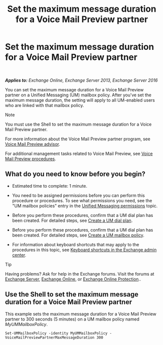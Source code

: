 ﻿---
title: 'Set the maximum message duration for a Voice Mail Preview partner'
TOCTitle: Set the maximum message duration for a Voice Mail Preview partner
ms:assetid: 18f928ff-f4cc-4eed-a466-de13388780b3
ms:mtpsurl: https://technet.microsoft.com/en-us/library/Ff630912(v=EXCHG.150)
ms:contentKeyID: 50873790
ms.date: 12/10/2017
mtps_version: v=EXCHG.150
---

# Set the maximum message duration for a Voice Mail Preview partner

 

_**Applies to:** Exchange Online, Exchange Server 2013, Exchange Server 2016_


You can set the maximum message duration for a Voice Mail Preview partner on a Unified Messaging (UM) mailbox policy. After you've set the maximum message duration, the setting will apply to all UM-enabled users who are linked with that mailbox policy.


> [!NOTE]
> You must use the Shell to set the maximum message duration for a Voice Mail Preview partner.



For more information about the Voice Mail Preview partner program, see [Voice Mail Preview advisor](https://docs.microsoft.com/en-us/exchange/voice-mail-unified-messaging/set-up-client-voice-mail-features/voice-mail-preview-advisor).

For additional management tasks related to Voice Mail Preview, see [Voice Mail Preview procedures](voice-mail-preview-procedures-exchange-2013-help.md).

## What do you need to know before you begin?

  - Estimated time to complete: 1 minute.

  - You need to be assigned permissions before you can perform this procedure or procedures. To see what permissions you need, see the "UM mailbox policies" entry in the [Unified Messaging permissions](unified-messaging-permissions-exchange-2013-help.md) topic.

  - Before you perform these procedures, confirm that a UM dial plan has been created. For detailed steps, see [Create a UM dial plan](https://docs.microsoft.com/en-us/exchange/voice-mail-unified-messaging/connect-voice-mail-system/create-um-dial-plan).

  - Before you perform these procedures, confirm that a UM dial plan has been created. For detailed steps, see [Create a UM mailbox policy](https://docs.microsoft.com/en-us/exchange/voice-mail-unified-messaging/set-up-voice-mail/create-um-mailbox-policy).

  - For information about keyboard shortcuts that may apply to the procedures in this topic, see [Keyboard shortcuts in the Exchange admin center](keyboard-shortcuts-in-the-exchange-admin-center-exchange-online-protection-help.md).


> [!TIP]
> Having problems? Ask for help in the Exchange forums. Visit the forums at <A href="https://go.microsoft.com/fwlink/p/?linkid=60612">Exchange Server</A>, <A href="https://go.microsoft.com/fwlink/p/?linkid=267542">Exchange Online</A>, or <A href="https://go.microsoft.com/fwlink/p/?linkid=285351">Exchange Online Protection</A>..



## Use the Shell to set the maximum message duration for a Voice Mail Preview partner

This example sets the maximum message duration for a Voice Mail Preview partner to 300 seconds (5 minutes) on a UM mailbox policy named *MyUMMailboxPolicy*.

    Set-UMMailboxPolicy -identity MyUMMailboxPolicy -VoiceMailPreviewPartnerMaxMessageDuration 300

